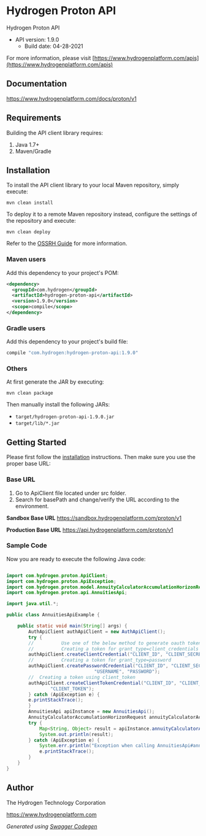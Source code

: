 # Hydrogen Proton API

Hydrogen Proton API
- API version: 1.9.0
  - Build date: 04-28-2021

For more information, please visit [https://www.hydrogenplatform.com/apis](https://www.hydrogenplatform.com/apis)


## Documentation

https://www.hydrogenplatform.com/docs/proton/v1

## Requirements

Building the API client library requires:
1. Java 1.7+
2. Maven/Gradle

## Installation

To install the API client library to your local Maven repository, simply execute:

```shell
mvn clean install
```

To deploy it to a remote Maven repository instead, configure the settings of the repository and execute:

```shell
mvn clean deploy
```

Refer to the [OSSRH Guide](http://central.sonatype.org/pages/ossrh-guide.html) for more information.

### Maven users

Add this dependency to your project's POM:

```xml
<dependency>
  <groupId>com.hydrogen</groupId>
  <artifactId>hydrogen-proton-api</artifactId>
  <version>1.9.0</version>
  <scope>compile</scope>
</dependency>
```
### Gradle users

Add this dependency to your project's build file:

```groovy
compile "com.hydrogen:hydrogen-proton-api:1.9.0"
```

### Others

At first generate the JAR by executing:

```shell
mvn clean package
```

Then manually install the following JARs:

* `target/hydrogen-proton-api-1.9.0.jar`
* `target/lib/*.jar`


## Getting Started

Please first follow the [installation](#installation) instructions. Then make sure you use the proper base URL:

### Base URL
1. Go to ApiClient file located under src folder.
2. Search for basePath and change/verify the URL according to the environment.

**Sandbox Base URL**
https://sandbox.hydrogenplatform.com/proton/v1

**Production Base URL**
https://api.hydrogenplatform.com/proton/v1

### Sample Code
Now you are ready to execute the following Java code:

```java

import com.hydrogen.proton.ApiClient;
import com.hydrogen.proton.ApiException;
import com.hydrogen.proton.model.AnnuityCalculatorAccumulationHorizonRequest;
import com.hydrogen.proton.api.AnnuitiesApi;

import java.util.*;

public class AnnuitiesApiExample {

    public static void main(String[] args) {
        AuthApiClient authApiClient = new AuthApiClient();
        try {
        //          Use one of the below method to generate oauth token        
        //          Creating a token for grant_type=client_credentials            
        authApiClient.createClientCredential("CLIENT_ID", "CLIENT_SECRET");
        //          Creating a token for grant_type=password
        authApiClient.createPasswordCredential("CLIENT_ID", "CLIENT_SECRET",
                                "USERNAME", "PASSWORD");     
        //  Creating a token using client_token
        authApiClient.createClientTokenCredential("CLIENT_ID", "CLIENT_SECRET",
                "CLIENT_TOKEN");      
        } catch (ApiException e) {
        e.printStackTrace();
        }
        AnnuitiesApi apiInstance = new AnnuitiesApi();
        AnnuityCalculatorAccumulationHorizonRequest annuityCalculatorAccumulationHorizonRequest = new AnnuityCalculatorAccumulationHorizonRequest(); // AnnuityCalculatorAccumulationHorizonRequest | Request payload for Annuity Calculator - Accumulation Horizon
        try {
            Map<String, Object> result = apiInstance.annuityCalculatorAccumulationHorizon(annuityCalculatorAccumulationHorizonRequest);
            System.out.println(result);
        } catch (ApiException e) {
            System.err.println("Exception when calling AnnuitiesApi#annuityCalculatorAccumulationHorizon");
            e.printStackTrace();
        }
    }
}

```



## Author
The Hydrogen Technology Corporation

https://www.hydrogenplatform.com

*Generated using [Swagger Codegen](https://github.com/swagger-api/swagger-codegen)*